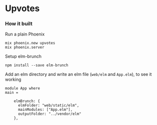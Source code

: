 # Upvotes

### How it built

Run a plain Phoenix

```
mix phoenix.new upvotes
mix phoenix.server
```

Setup elm-brunch

```
npm install --save elm-brunch
```

Add an elm directory and write an elm file (`web/elm` and `App.elm`), to see it working

```
module App where
main =
```

```
    elmBrunch: {
      elmFolder: "web/static/elm",
      mainModules: ["App.elm"],
      outputFolder: "../vendor/elm"
    },
```
